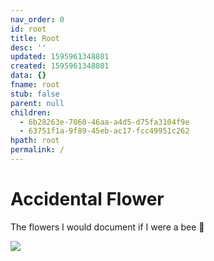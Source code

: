 ```yaml
---
nav_order: 0
id: root
title: Root
desc: ''
updated: 1595961348801
created: 1595961348801
data: {}
fname: root
stub: false
parent: null
children:
  - 6b28263e-7060-46aa-a4d5-d75fa3104f9e
  - 63751f1a-9f89-45eb-ac17-fcc49951c262
hpath: root
permalink: /
---
```


# Accidental Flower

The flowers I would document if I were a bee 🐝

![](/assets/images/2020-07-30-16-49-59.png)
